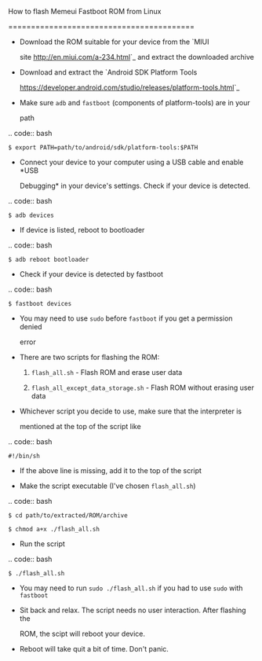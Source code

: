 
How to flash Memeui Fastboot ROM from Linux

=========================================

- Download the ROM suitable for your device from the `MIUI

  site <http://en.miui.com/a-234.html>`_ and extract the downloaded archive

- Download and extract the `Android SDK Platform Tools

  <https://developer.android.com/studio/releases/platform-tools.html>`_

- Make sure ``adb`` and ``fastboot`` (components of platform-tools) are in your

  path

.. code:: bash

    $ export PATH=path/to/android/sdk/platform-tools:$PATH

- Connect your device to your computer using a USB cable and enable *USB

  Debugging* in your device's settings. Check if your device is detected.

.. code:: bash

    $ adb devices

- If device is listed, reboot to bootloader

.. code:: bash

    $ adb reboot bootloader

- Check if your device is detected by fastboot

.. code:: bash

    $ fastboot devices

- You may need to use ``sudo`` before ``fastboot`` if you get a permission denied

  error

- There are two scripts for flashing the ROM:

  1. ``flash_all.sh`` - Flash ROM and erase user data

    

  2. ``flash_all_except_data_storage.sh`` - Flash ROM without erasing user data

  

- Whichever script you decide to use, make sure that the interpreter is

  mentioned at the top of the script like

.. code:: bash

    #!/bin/sh

- If the above line is missing, add it to the top of the script

- Make the script executable (I've chosen ``flash_all.sh``)

.. code:: bash

    $ cd path/to/extracted/ROM/archive

    $ chmod a+x ./flash_all.sh

- Run the script

.. code:: bash

    $ ./flash_all.sh

- You may need to run ``sudo ./flash_all.sh`` if you had to use ``sudo`` with ``fastboot``

- Sit back and relax. The script needs no user interaction. After flashing the

  ROM, the scipt will reboot your device.

- Reboot will take quit a bit of time. Don't panic.
